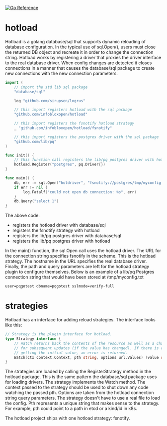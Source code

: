 [![Go Reference](https://pkg.go.dev/badge/github.com/infobloxopen/hotload.svg)](https://pkg.go.dev/github.com/infobloxopen/hotload)
# hotload
Hotload is a golang database/sql that supports dynamic reloading
of database configuration. In the typical use of sql.Open(), users must
close the returned DB object and recreate it in order to change the
connection string. Hotload works by registering a driver that proxies
the driver interface to the real database driver. When config changes
are detected it closes connections in a manner that causes the database/sql
package to create new connections with the new connection parameters.

```go
import (
    // import the std lib sql package
    "database/sql"

    log "github.com/sirupsen/logrus"

    // this import registers hotload with the sql package
    "github.com/infobloxopen/hotload"

    // this import registers the fsnotify hotload strategy
    _ "github.com/infobloxopen/hotload/fsnotify"

    // this import registers the postgres driver with the sql package
    "github.com/lib/pq"
)

func init() {
    // this function call registers the lib/pq postgres driver with hotload
    hotload.Register("postgres", pq.Driver{})
}

func main() {
    db, err := sql.Open("hotdriver", "fsnotify://postgres/tmp/myconfig.txt")
    if err != nil {
        log.Fatalf("could not open db connection: %s", err)
    }
    db.Query("select 1")
}
```
The above code:
* registers the hotload driver with database/sql
* registers the fsnotify strategy with hotload
* registers the lib/pq postgres driver with database/sql
* registers the lib/pq postgres driver with hotload

In the main() function, the sql.Open call uses the hotload driver. The URL for the
connection string specifies fsnotify in the scheme. This is the hotload strategy. The
hostname in the URL specifies the real database driver. Finally, the path and query parameters
are left for the hotload strategy plugin to configure themselves. Below is an example
of a lib/pq Postgres connection string that would have been stored at /tmp/myconfig.txt
```
user=pqgotest dbname=pqgotest sslmode=verify-full
```

# strategies

Hotload has an interface for adding reload strategies. The interface looks like this:
```go
// Strategy is the plugin interface for hotload.
type Strategy interface {
	// Watch returns back the contents of the resource as well as a channel
	// for subsequent updates (if the value has changed). If there is an error
	// getting the initial value, an error is returned.
	Watch(ctx context.Context, pth string, options url.Values) (value string, values <-chan string, err error)
}
```

The strategies are loaded by calling the RegisterStrategy method in the hotload package.
This is the same pattern the database/sql package uses for loading drivers. The strategy
implements the Watch method. The context passed to the strategy should be used to shut
down any code watching the passed pth. Options are taken from the hotload connection
string query parameters. The strategy doesn't have to use a real file to load the config.
Pth represents a unique string that makes sense to the strategy. For example, pth could
point to a path in etcd or a kind/id in k8s.

The hotload project ships with one hotload strategy: fsnotify.

